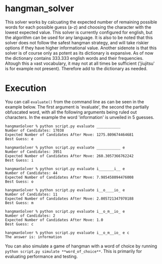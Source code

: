 # hangman_solver
This solver works by calcuating the expected number of remaining possible words for each possible guess (a-z) and choosing the character with the lowest expected value. This solver is currently configured for english, but the algorithm can be used for any language. It is also to be noted that this solver does not follow the safest hangman strategy, and will take riskier options if they have higher informational value. Another sidenote is that this solver is of course only as potent as its dictionary is expansive. As of now the dictionary contains 333.333 english words and their frequencies. Altough this a vast vocabulary, it may not at all times be sufficient ('jiujitsu' is for example not present). Therefore add to the dictionary as needed.
# Execution
You can call `evaluate()` from the command line as can be seen in the example below. The first argument is 'evaluate', the second the partially obfuscated word, with all the following arguments being ruled out characters. In the example the word 'information' is unveiled in 5 guesses. 
```shell
hangmanSolver % python script.py evaluate ___________
Number of Candidates: 17038
Expected Number of Candidates After Move: 1275.809674464681
Best Guess: e

hangmanSolver % python script.py evaluate ___________ e
Number of Candidates: 3951
Expected Number of Candidates After Move: 260.3057366762242
Best Guess: i

hangmanSolver % python script.py evaluate i_______i__ e
Number of Candidates: 44
Expected Number of Candidates After Move: 7.985458094476008
Best Guess: o

hangmanSolver % python script.py evaluate i__o____io_ e
Number of Candidates: 11
Expected Number of Candidates After Move: 2.005721347970188
Best Guess: m

hangmanSolver % python script.py evaluate i__o_m__io_ e
Number of Candidates: 2
Expected Number of Candidates After Move: 1.0
Best Guess: c

hangmanSolver % python script.py evaluate i__o_m__io_ e c
The answer is: information
```
You can also simulate a game of hangman with a word of choice by running ```python script.py simulate **word_of_choice**```. This is primarily for evaluating performance and testing.
